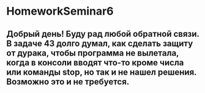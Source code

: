 # HomeworkSeminar6

## Добрый день! Буду рад любой обратной связи. В задаче 43 долго думал, как сделать защиту от дурака, чтобы программа не вылетала, когда в консоли вводят что-то кроме числа или команды stop, но так и не нашел решения. Возможно это и не требуется. 

